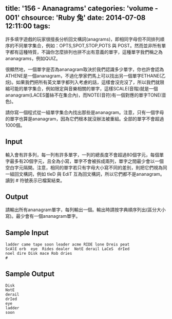 title: '156 - Ananagrams'
categories: 'volume - 001'
chsource: 'Ruby 兔'
date: 2014-07-08 12:11:00
tags:
---

許多填字遊戲的玩家很擅長分析回文構詞(anagrams)，即相同字母但不同排列順序的不同單字集合，例如：OPTS,SPOT,STOP,POTS 與 POST。然而並非所有單字都有這種特質，不論你怎麼排列也拼不出有意義的單字，這種單字我們稱之為ananagrams，例如QUIZ。

很顯然地，一個單字是否為ananagram取決於我們認識多少單字，你也許會認為ATHENE是一個ananagram，不過化學家們馬上可以找出另一個單字ETHANE(乙烷)。如果我們把所有英文單字都列入考慮的話，這樣會沒完沒了，所以我們就限縮可能的單字集合，例如限定與音樂相關的單字，這樣SCALE(音階)就是一個ananagram(LACES蕾絲不在集合內)，而NOTE(音符)有一個對應的單字TONE(音色)。

請你寫一個程式從一組單字集合內找出那些是ananagram。注意，只有一個字母的單字也算是ananagram，因為它們根本就沒辦法被重組。全部的單字不會超過1000個。

## Input ##

輸入會有許多列，每一列有許多單字，一列的總長度不會超過80個字元，每個單字最多有20個字元，且全為小寫，單字不會被拆成兩列，單字之間最少會以一個空白字元隔開。注意，相同的單字若只有字母大小寫不同的差別，則把它們視為同一組回文構詞，例如 tIeD 與 EdiT 互為回文構詞，所以它們都不是ananagram。讀到 # 符號表示已檔案結束。

## Output ##

請輸出所有ananagram單字，每列輸出一個。輸出時請按字典順序列出(區分大小寫)。最少會有一個ananagram單字。

## Sample Input ##

	ladder came tape soon leader acme RIDE lone Dreis peat
	ScAlE orb  eye  Rides dealer  NotE derail LaCeS  drIed
	noel dire Disk mace Rob dries
	#

## Sample Output ##

	Disk
	NotE
	derail
	drIed
	eye
	ladder
	soon